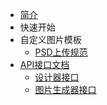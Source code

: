 * [简介](articles/1687849059649.md)
* 快速开始
* 自定义图片模板
    * [PSD上传规范](articles/1687855172725.md)
* [API接口文档](articles/1687855119483.md)
    * [设计器接口](https://xp.palxp.com/apidoc/index.html)
    * [图片生成器接口](articles/1687854631641.md)
